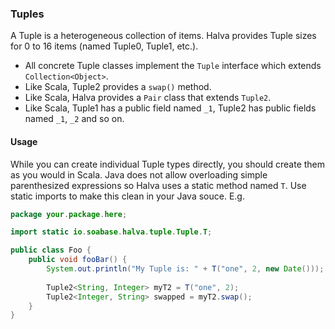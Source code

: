 ### Tuples

A Tuple is a heterogeneous collection of items. Halva provides Tuple sizes for 0 to 16 items (named Tuple0, Tuple1, etc.). 

* All concrete Tuple classes implement the `Tuple` interface which extends `Collection<Object>`. 
* Like Scala, Tuple2 provides a `swap()` method. 
* Like Scala, Halva provides a `Pair` class that extends `Tuple2`.
* Like Scala, Tuple1 has a public field named `_1`, Tuple2 has public fields named `_1`, `_2` and so on.

#### Usage

While you can create individual Tuple types directly, you should create them as you would in Scala. Java does not allow overloading simple parenthesized expressions so Halva uses a static method named `T`. Use static imports to make this clean in your Java souce. E.g.

```java
package your.package.here;

import static io.soabase.halva.tuple.Tuple.T;

public class Foo {
    public void fooBar() {
        System.out.println("My Tuple is: " + T("one", 2, new Date()));
    
        Tuple2<String, Integer> myT2 = T("one", 2);
        Tuple2<Integer, String> swapped = myT2.swap();
    }
}
```
